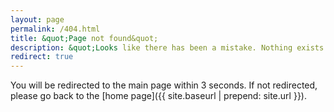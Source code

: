 ```yaml
---
layout: page
permalink: /404.html
title: &quot;Page not found&quot;
description: &quot;Looks like there has been a mistake. Nothing exists here.&quot;
redirect: true
---
```


You will be redirected to the main page within 3 seconds. If not redirected, please go back to the [home page]({{ site.baseurl | prepend: site.url }}).
